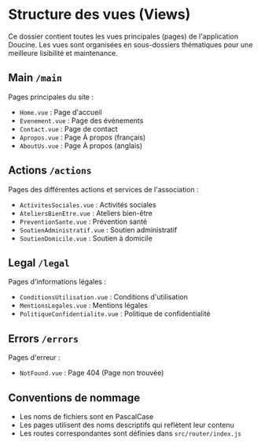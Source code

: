 # Structure des vues (Views)

Ce dossier contient toutes les vues principales (pages) de l'application Doucine. Les vues sont organisées en sous-dossiers thématiques pour une meilleure lisibilité et maintenance.

## Main `/main`
Pages principales du site :
- `Home.vue` : Page d'accueil
- `Evenement.vue` : Page des événements
- `Contact.vue` : Page de contact
- `Apropos.vue` : Page À propos (français)
- `AboutUs.vue` : Page À propos (anglais)

## Actions `/actions`
Pages des différentes actions et services de l'association :
- `ActivitesSociales.vue` : Activités sociales
- `AteliersBienEtre.vue` : Ateliers bien-être
- `PreventionSante.vue` : Prévention santé
- `SoutienAdministratif.vue` : Soutien administratif
- `SoutienDomicile.vue` : Soutien à domicile

## Legal `/legal`
Pages d'informations légales :
- `ConditionsUtilisation.vue` : Conditions d'utilisation
- `MentionsLegales.vue` : Mentions légales
- `PolitiqueConfidentialite.vue` : Politique de confidentialité

## Errors `/errors`
Pages d'erreur :
- `NotFound.vue` : Page 404 (Page non trouvée)

## Conventions de nommage
- Les noms de fichiers sont en PascalCase
- Les pages utilisent des noms descriptifs qui reflètent leur contenu
- Les routes correspondantes sont définies dans `src/router/index.js` 